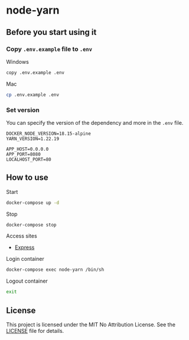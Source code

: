 # node-yarn

## Before you start using it

### Copy `.env.example` file to `.env`

Windows

```bash
copy .env.example .env
```

Mac

```bash
cp .env.example .env
```

### Set version

You can specify the version of the dependency and more in the `.env` file.

```text
DOCKER_NODE_VERSION=18.15-alpine
YARN_VERSION=1.22.19

APP_HOST=0.0.0.0
APP_PORT=8080
LOCALHOST_PORT=80
```

## How to use

Start

```bash
docker-compose up -d
```

Stop

```bash
docker-compose stop
```

Access sites

- [Express](http://localhost/)

Login container

```bash
docker-compose exec node-yarn /bin/sh
```

Logout container

```bash
exit
```

## License

This project is licensed under the MIT No Attribution License. See the [LICENSE](https://github.com/HoshimuraYuto/docker-example/blob/master/LICENSE) file for details.
